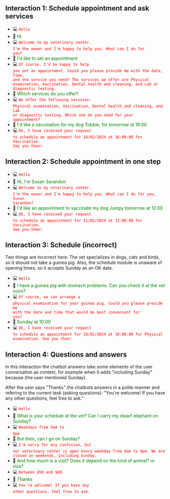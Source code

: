 


## Interaction 1: Schedule appointment and ask services

* :computer: <code class="chatbot" style="color:red">Hello</code> 
* :girl:     <span style="color:green">Hi</span> 
* :computer: <code class="chatbot" style="color:red">Welcome to my veterinary center. I'm the owner and I'm happy to help you. What can I do for you?</code> 
* :girl:     <span style="color:green">I'd like to set an appointment</span> 
* :computer: <code class="chatbot" style="color:red">Of course, I'd be happy to help you set an appointment. Could you please provide me with the date, time, and the service you need? The services we offer are Physical examination, Vaccination, Dental health and cleaning, and Lab or diagnostic testing.</code> 
* :girl:     <span style="color:green">Which services do you offer?</span> 
* :computer: <code class="chatbot" style="color:red">We offer the following services: Physical examination, Vaccination, Dental health and cleaning, and Lab or diagnostic testing. Which one do you need for your appointment?</code> 
* :girl:     <span style="color:green">I'd like a vaccination for my dog Tobbie, for tomorrow at 16:00</span> 
* :computer: <code class="chatbot" style="color:red">Ok, I have received your request to schedule an appointment for 16/02/2024 at 16:00:00 for Vaccination. See you then!</code> 

## Interaction 2: Schedule appointment in one step

* :computer: <code class="chatbot" style="color:red">Hello</code> 
* :girl:     <span style="color:green">Hi, I'm Susan Sarandon</span> 
* :computer: <code class="chatbot" style="color:red">Welcome to my veterinary center. I'm the owner and I'm happy to help you. What can I do for you, Susan Sarandon?</code> 
* :girl:     <span style="color:green">I'd like an appointment to vaccinate my dog Jumpy tomorrow at 12:00</span> 
* :computer: <code class="chatbot" style="color:red">Ok, I have received your request to schedule an appointment for 21/02/2024 at 12:00:00 for Vaccination. See you then!</code> 

## Interaction 3: Schedule (incorrect)

Two things are incorrect here: The vet specializes in dogs, cats and birds, so it should not take a guinea pig.
Also, the schedule module is unaware of opening times, so it accepts Sunday as an OK date.

* :computer: <code class="chatbot" style="color:red">Hello</code> 
* :girl:     <span style="color:green">I have a guinea pig with stomach problems. Can you check it at the vet soon?</span> 
* :computer: <code class="chatbot" style="color:red">Of course, we can arrange a physical examination for your guinea pig. Could you please provide me with the date and time that would be most convenient for you?</code> 
* :girl:     <span style="color:green">Sunday at 10:00</span> 
* :computer: <code class="chatbot" style="color:red">Ok, I have received your request to schedule an appointment for 18/02/2024 at 10:00:00 for Physical examination. See you then!</code> 


## Interaction 4: Questions and answers

In this interaction the chatbot answers take some elements of the user conversation as context, for example when it adds "including Sunday" because (the user mentioned Sunday). 

After the user says "Thanks" the chatbots answers in a polite manner and refering to the current task (asking questions): "You're welcome! If you have any other questions, feel free to ask."

* :computer: <code class="chatbot" style="color:red">Hello</code> 
* :girl:     <span style="color:green">What is your schedule at the vet? Can I carry my dwarf elephant on Sunday?</span> 
* :computer: <code class="chatbot" style="color:red">Weekdays from 9am to 6pm</code> 
* :girl:     <span style="color:green">But then, can I go on Sunday?</span> 
* :computer: <code class="chatbot" style="color:red">I'm sorry for any confusion, but our veterinary center is open every weekday from 9am to 6pm. We are closed on weekends, including Sunday.</code> 
* :girl:     <span style="color:green">And how much is a visit? Does it depend on the kind of animal? or size?</span> 
* :computer: <code class="chatbot" style="color:red">Between $50 and $60.</code> 
* :girl:     <span style="color:green">Thanks</span> 
* :computer: <code class="chatbot" style="color:red">You're welcome! If you have any other questions, feel free to ask.</code> 


